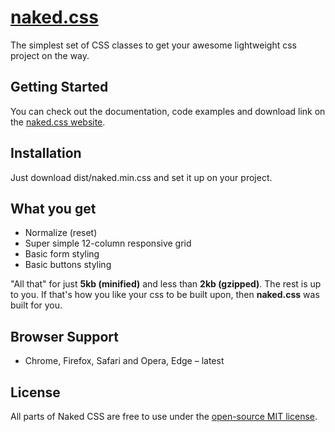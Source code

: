 #  [naked.css](https://brunocavalcante.github.io/naked.css)
The simplest set of CSS classes to get your awesome lightweight css project on the way.

## Getting Started
You can check out the documentation, code examples and download link on the [naked.css website](https://brunocavalcante.github.io/naked.css).

## Installation
Just download dist/naked.min.css and set it up on your project.

## What you get
- Normalize (reset) 
- Super simple 12-column responsive grid
- Basic form styling
- Basic buttons styling

"All that" for just **5kb (minified)** and less than **2kb (gzipped)**. The rest is up to you. If that's how you like your css to be built upon, then **naked.css** was built for you.

## Browser Support
- Chrome, Firefox, Safari and Opera, Edge – latest

## License
All parts of Naked CSS are free to use under the [open-source MIT license](https://github.com/dhg/Skeleton/blob/master/LICENSE.md).
